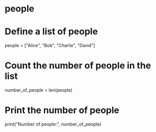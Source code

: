 # people
# Define a list of people
people = ["Alice", "Bob", "Charlie", "David"]

# Count the number of people in the list
number_of_people = len(people)

# Print the number of people
print("Number of people:", number_of_people)
